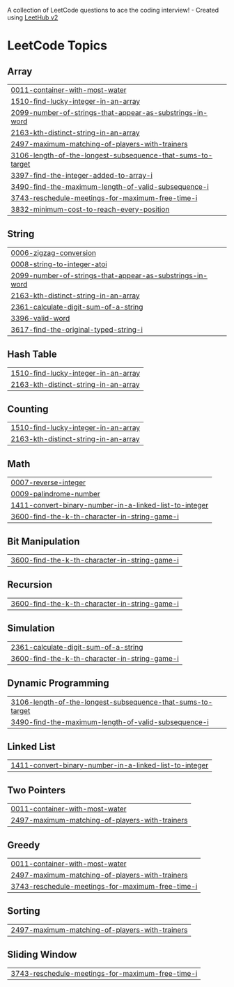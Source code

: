 A collection of LeetCode questions to ace the coding interview! - Created using [LeetHub v2](https://github.com/arunbhardwaj/LeetHub-2.0)
<!---LeetCode Topics Start-->
# LeetCode Topics
## Array
|  |
| ------- |
| [0011-container-with-most-water](https://github.com/rogerdemello/LeetCodeDSA/tree/master/0011-container-with-most-water) |
| [1510-find-lucky-integer-in-an-array](https://github.com/rogerdemello/LeetCodeDSA/tree/master/1510-find-lucky-integer-in-an-array) |
| [2099-number-of-strings-that-appear-as-substrings-in-word](https://github.com/rogerdemello/LeetCodeDSA/tree/master/2099-number-of-strings-that-appear-as-substrings-in-word) |
| [2163-kth-distinct-string-in-an-array](https://github.com/rogerdemello/LeetCodeDSA/tree/master/2163-kth-distinct-string-in-an-array) |
| [2497-maximum-matching-of-players-with-trainers](https://github.com/rogerdemello/LeetCodeDSA/tree/master/2497-maximum-matching-of-players-with-trainers) |
| [3106-length-of-the-longest-subsequence-that-sums-to-target](https://github.com/rogerdemello/LeetCodeDSA/tree/master/3106-length-of-the-longest-subsequence-that-sums-to-target) |
| [3397-find-the-integer-added-to-array-i](https://github.com/rogerdemello/LeetCodeDSA/tree/master/3397-find-the-integer-added-to-array-i) |
| [3490-find-the-maximum-length-of-valid-subsequence-i](https://github.com/rogerdemello/LeetCodeDSA/tree/master/3490-find-the-maximum-length-of-valid-subsequence-i) |
| [3743-reschedule-meetings-for-maximum-free-time-i](https://github.com/rogerdemello/LeetCodeDSA/tree/master/3743-reschedule-meetings-for-maximum-free-time-i) |
| [3832-minimum-cost-to-reach-every-position](https://github.com/rogerdemello/LeetCodeDSA/tree/master/3832-minimum-cost-to-reach-every-position) |
## String
|  |
| ------- |
| [0006-zigzag-conversion](https://github.com/rogerdemello/LeetCodeDSA/tree/master/0006-zigzag-conversion) |
| [0008-string-to-integer-atoi](https://github.com/rogerdemello/LeetCodeDSA/tree/master/0008-string-to-integer-atoi) |
| [2099-number-of-strings-that-appear-as-substrings-in-word](https://github.com/rogerdemello/LeetCodeDSA/tree/master/2099-number-of-strings-that-appear-as-substrings-in-word) |
| [2163-kth-distinct-string-in-an-array](https://github.com/rogerdemello/LeetCodeDSA/tree/master/2163-kth-distinct-string-in-an-array) |
| [2361-calculate-digit-sum-of-a-string](https://github.com/rogerdemello/LeetCodeDSA/tree/master/2361-calculate-digit-sum-of-a-string) |
| [3396-valid-word](https://github.com/rogerdemello/LeetCodeDSA/tree/master/3396-valid-word) |
| [3617-find-the-original-typed-string-i](https://github.com/rogerdemello/LeetCodeDSA/tree/master/3617-find-the-original-typed-string-i) |
## Hash Table
|  |
| ------- |
| [1510-find-lucky-integer-in-an-array](https://github.com/rogerdemello/LeetCodeDSA/tree/master/1510-find-lucky-integer-in-an-array) |
| [2163-kth-distinct-string-in-an-array](https://github.com/rogerdemello/LeetCodeDSA/tree/master/2163-kth-distinct-string-in-an-array) |
## Counting
|  |
| ------- |
| [1510-find-lucky-integer-in-an-array](https://github.com/rogerdemello/LeetCodeDSA/tree/master/1510-find-lucky-integer-in-an-array) |
| [2163-kth-distinct-string-in-an-array](https://github.com/rogerdemello/LeetCodeDSA/tree/master/2163-kth-distinct-string-in-an-array) |
## Math
|  |
| ------- |
| [0007-reverse-integer](https://github.com/rogerdemello/LeetCodeDSA/tree/master/0007-reverse-integer) |
| [0009-palindrome-number](https://github.com/rogerdemello/LeetCodeDSA/tree/master/0009-palindrome-number) |
| [1411-convert-binary-number-in-a-linked-list-to-integer](https://github.com/rogerdemello/LeetCodeDSA/tree/master/1411-convert-binary-number-in-a-linked-list-to-integer) |
| [3600-find-the-k-th-character-in-string-game-i](https://github.com/rogerdemello/LeetCodeDSA/tree/master/3600-find-the-k-th-character-in-string-game-i) |
## Bit Manipulation
|  |
| ------- |
| [3600-find-the-k-th-character-in-string-game-i](https://github.com/rogerdemello/LeetCodeDSA/tree/master/3600-find-the-k-th-character-in-string-game-i) |
## Recursion
|  |
| ------- |
| [3600-find-the-k-th-character-in-string-game-i](https://github.com/rogerdemello/LeetCodeDSA/tree/master/3600-find-the-k-th-character-in-string-game-i) |
## Simulation
|  |
| ------- |
| [2361-calculate-digit-sum-of-a-string](https://github.com/rogerdemello/LeetCodeDSA/tree/master/2361-calculate-digit-sum-of-a-string) |
| [3600-find-the-k-th-character-in-string-game-i](https://github.com/rogerdemello/LeetCodeDSA/tree/master/3600-find-the-k-th-character-in-string-game-i) |
## Dynamic Programming
|  |
| ------- |
| [3106-length-of-the-longest-subsequence-that-sums-to-target](https://github.com/rogerdemello/LeetCodeDSA/tree/master/3106-length-of-the-longest-subsequence-that-sums-to-target) |
| [3490-find-the-maximum-length-of-valid-subsequence-i](https://github.com/rogerdemello/LeetCodeDSA/tree/master/3490-find-the-maximum-length-of-valid-subsequence-i) |
## Linked List
|  |
| ------- |
| [1411-convert-binary-number-in-a-linked-list-to-integer](https://github.com/rogerdemello/LeetCodeDSA/tree/master/1411-convert-binary-number-in-a-linked-list-to-integer) |
## Two Pointers
|  |
| ------- |
| [0011-container-with-most-water](https://github.com/rogerdemello/LeetCodeDSA/tree/master/0011-container-with-most-water) |
| [2497-maximum-matching-of-players-with-trainers](https://github.com/rogerdemello/LeetCodeDSA/tree/master/2497-maximum-matching-of-players-with-trainers) |
## Greedy
|  |
| ------- |
| [0011-container-with-most-water](https://github.com/rogerdemello/LeetCodeDSA/tree/master/0011-container-with-most-water) |
| [2497-maximum-matching-of-players-with-trainers](https://github.com/rogerdemello/LeetCodeDSA/tree/master/2497-maximum-matching-of-players-with-trainers) |
| [3743-reschedule-meetings-for-maximum-free-time-i](https://github.com/rogerdemello/LeetCodeDSA/tree/master/3743-reschedule-meetings-for-maximum-free-time-i) |
## Sorting
|  |
| ------- |
| [2497-maximum-matching-of-players-with-trainers](https://github.com/rogerdemello/LeetCodeDSA/tree/master/2497-maximum-matching-of-players-with-trainers) |
## Sliding Window
|  |
| ------- |
| [3743-reschedule-meetings-for-maximum-free-time-i](https://github.com/rogerdemello/LeetCodeDSA/tree/master/3743-reschedule-meetings-for-maximum-free-time-i) |
<!---LeetCode Topics End-->